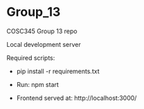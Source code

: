 Group_13
===============

COSC345 Group 13 repo

Local development server

Required scripts:
- pip install -r requirements.txt

- Run: npm start
- Frontend served at: http://localhost:3000/